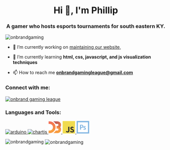<h1 align="center">Hi 👋, I'm Phillip</h1>
<h3 align="center">A gamer who hosts esports tournaments for south eastern KY.</h3>

<p align="left"> <img src="https://komarev.com/ghpvc/?username=onbrandgaming&label=Profile%20views&color=0e75b6&style=flat" alt="onbrandgaming" /> </p>

- 🔭 I’m currently working on [maintaining our website,](https://onbrandgaming.github.io/League/)

- 🌱 I’m currently learning **html, css, javascript, and js visualization techniques**

- 📫 How to reach me **onbrandgamingleague@gmail.com**

<h3 align="left">Connect with me:</h3>
<p align="left">
<a href="https://fb.com/onbrand gaming league" target="blank"><img align="center" src="https://raw.githubusercontent.com/rahuldkjain/github-profile-readme-generator/master/src/images/icons/Social/facebook.svg" alt="onbrand gaming league" height="30" width="40" /></a>
</p>

<h3 align="left">Languages and Tools:</h3>
<p align="left"> <a href="https://www.arduino.cc/" target="_blank" rel="noreferrer"> <img src="https://cdn.worldvectorlogo.com/logos/arduino-1.svg" alt="arduino" width="40" height="40"/> </a> <a href="https://www.chartjs.org" target="_blank" rel="noreferrer"> <img src="https://www.chartjs.org/media/logo-title.svg" alt="chartjs" width="40" height="40"/> </a> <a href="https://d3js.org/" target="_blank" rel="noreferrer"> <img src="https://raw.githubusercontent.com/devicons/devicon/master/icons/d3js/d3js-original.svg" alt="d3js" width="40" height="40"/> </a> <a href="https://developer.mozilla.org/en-US/docs/Web/JavaScript" target="_blank" rel="noreferrer"> <img src="https://raw.githubusercontent.com/devicons/devicon/master/icons/javascript/javascript-original.svg" alt="javascript" width="40" height="40"/> </a> <a href="https://www.photoshop.com/en" target="_blank" rel="noreferrer"> <img src="https://raw.githubusercontent.com/devicons/devicon/master/icons/photoshop/photoshop-line.svg" alt="photoshop" width="40" height="40"/> </a> </p>

<p><img align="left" src="https://github-readme-stats.vercel.app/api/top-langs?username=onbrandgaming&show_icons=true&locale=en&layout=compact" alt="onbrandgaming" /></p>

<p>&nbsp;<img align="center" src="https://github-readme-stats.vercel.app/api?username=onbrandgaming&show_icons=true&locale=en" alt="onbrandgaming" /></p>
